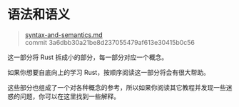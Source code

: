 # 语法和语义

> [syntax-and-semantics.md](https://github.com/rust-lang/rust/blob/stable/src/doc/book/syntax-and-semantics.md)
> <br>
> commit 3a6dbb30a21be8d237055479af613e30415b0c56

这一部分将 Rust 拆成小的部分，每一部分对应一个概念。

如果你想要自底向上的学习 Rust，按顺序阅读这一部分将会有很大帮助。

这些部分也组成了一个对各种概念的参考，所以如果你阅读其它教程并发现一些迷惑的问题，你可以在这里找到一些解释。
